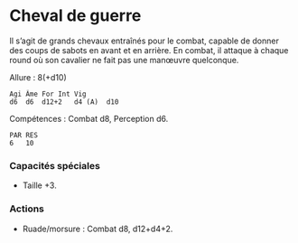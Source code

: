 # Cheval de guerre
Il s’agit de grands chevaux entraînés pour le combat, capable de donner des coups de sabots en avant et en arrière. En combat, il attaque à chaque round où son cavalier ne fait pas une manœuvre quelconque.

Allure : 8(+d10)

	Agi	Âme	For	Int	Vig
	d6	d6	d12+2	d4 (A)	d10

Compétences : Combat d8, Perception d6.

	PAR	RES
	6	10

### Capacités spéciales
- Taille +3.

### Actions
- Ruade/morsure : Combat d8, d12+d4+2.
